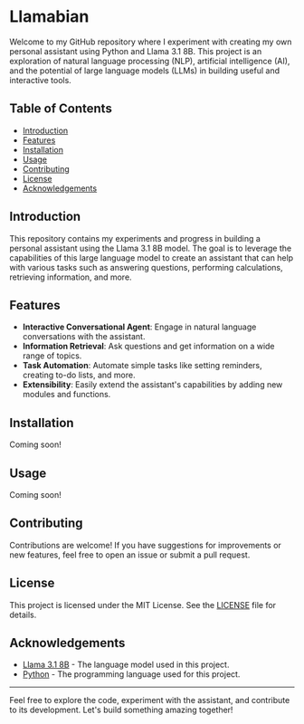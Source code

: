 # Llamabian

Welcome to my GitHub repository where I experiment with creating my own personal assistant using Python and Llama 3.1 8B. This project is an exploration of natural language processing (NLP), artificial intelligence (AI), and the potential of large language models (LLMs) in building useful and interactive tools.

## Table of Contents

- [Introduction](#introduction)
- [Features](#features)
- [Installation](#installation)
- [Usage](#usage)
- [Contributing](#contributing)
- [License](#license)
- [Acknowledgements](#acknowledgements)

## Introduction

This repository contains my experiments and progress in building a personal assistant using the Llama 3.1 8B model. The goal is to leverage the capabilities of this large language model to create an assistant that can help with various tasks such as answering questions, performing calculations, retrieving information, and more.

## Features

- **Interactive Conversational Agent**: Engage in natural language conversations with the assistant.
- **Information Retrieval**: Ask questions and get information on a wide range of topics.
- **Task Automation**: Automate simple tasks like setting reminders, creating to-do lists, and more.
- **Extensibility**: Easily extend the assistant's capabilities by adding new modules and functions.

## Installation

Coming soon!

## Usage

Coming soon!

## Contributing

Contributions are welcome! If you have suggestions for improvements or new features, feel free to open an issue or submit a pull request.

## License

This project is licensed under the MIT License. See the [LICENSE](LICENSE) file for details.

## Acknowledgements

- [Llama 3.1 8B](https://llama.meta.com/docs/model-cards-and-prompt-formats/llama3_1) - The language model used in this project.
- [Python](https://www.python.org) - The programming language used for this project.

---

Feel free to explore the code, experiment with the assistant, and contribute to its development. Let's build something amazing together!

